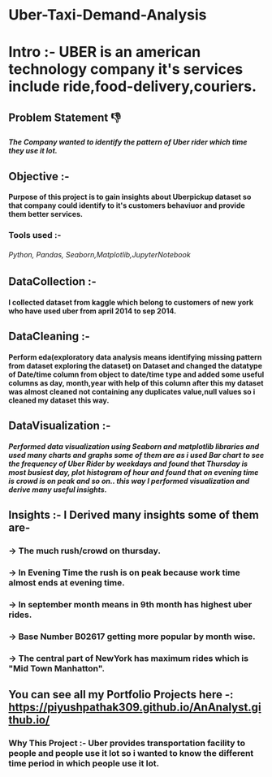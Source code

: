 # Uber-Taxi-Demand-Analysis

# Intro :- **UBER** is an american technology company it's services include ride,food-delivery,couriers.

## Problem Statement 👎
 ##### The Company wanted to identify the pattern of Uber rider which time they use it lot.
 
## Objective :-
#### Purpose of this project is to gain insights about Uberpickup dataset so that company could identify to it's customers behaviuor and provide them better services.

### Tools used :-
###### Python, Pandas, Seaborn,Matplotlib,JupyterNotebook

## DataCollection :-
#### I collected dataset from kaggle which belong to customers of new york who have used uber from april 2014 to sep 2014.

## DataCleaning :-
#### Perform eda(exploratory data analysis means identifying missing pattern from dataset exploring the dataset) on Dataset and changed the datatype of Date/time column from object to date/time type and added some useful columns as day, month,year with help of this column after this my dataset was almost cleaned not containing any duplicates value,null values so i cleaned my dataset this way.

## DataVisualization :-
##### Performed data visualization using Seaborn and matplotlib libraries and used many charts and graphs some of them are as i used Bar chart to see the frequency of Uber Rider by weekdays and found that Thursday is most busiest day, plot histogram of hour and found that on evening time is crowd is on peak and so on.. this way I performed visualization and derive many useful insights.

## Insights :- I Derived many insights some of them are-
### -> The much rush/crowd on thursday.
### -> In Evening Time the rush is on peak because work time almost ends at evening time.
### -> In september month means in 9th month has highest uber rides.
### -> Base Number B02617 getting more popular by month wise.
### -> The central part of NewYork has maximum rides which is "Mid Town Manhatton".

## You can see all my Portfolio Projects here -: https://piyushpathak309.github.io/AnAnalyst.github.io/


### Why This Project :- Uber provides transportation facility to people and people use it lot so i wanted to know the different time period in which people use it lot.

